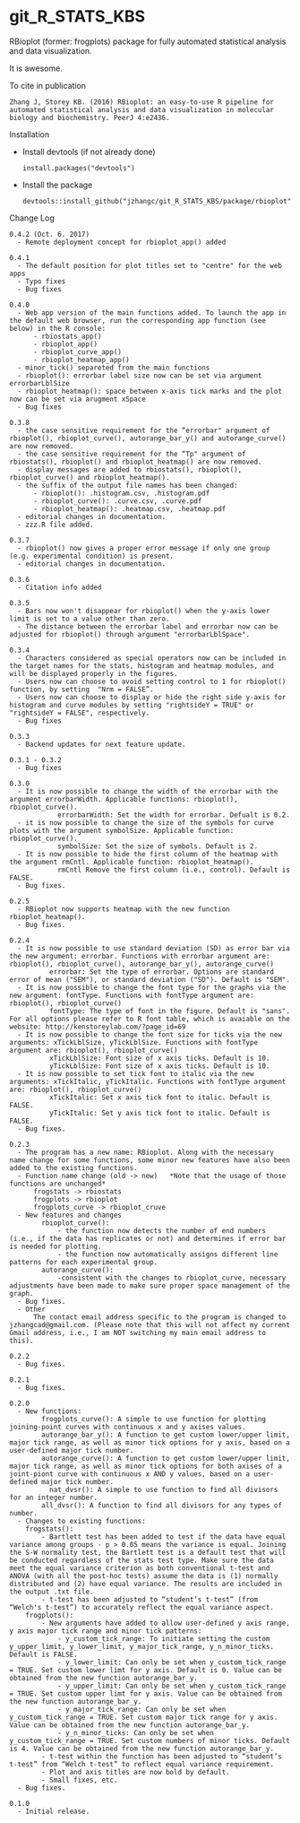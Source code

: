 # git_R_STATS_KBS
RBioplot (former: frogplots) package for fully automated statistical analysis and data visualization.

It is awesome.

To cite in publication
  
    Zhang J, Storey KB. (2016) RBioplot: an easy-to-use R pipeline for automated statistical analysis and data visualization in molecular biology and biochemistry. PeerJ 4:e2436.


Installation

  - Install devtools (if not already done)
  
        install.packages("devtools")
    
  - Install the package
  
        devtools::install_github("jzhangc/git_R_STATS_KBS/package/rbioplot")   


Change Log

    0.4.2 (Oct. 6. 2017)
      - Remote deployment concept for rbioplot_app() added

    0.4.1
      - The default position for plot titles set to "centre" for the web apps
      - Typo fixes
      - Bug fixes

    0.4.0
      - Web app version of the main functions added. To launch the app in the default web browser, run the corresponding app function (see below) in the R console:
          - rbiostats_app()
          - rbioplot_app()
          - rbioplot_curve_app()
          - rbioplot_heatmap_app()
      - minor_tick() separeted from the main functions
      - rbioplot(): errorbar label size now can be set via argument errorbarLblSize
      - rbioplot_heatmap(): space between x-axis tick marks and the plot now can be set via arugment xSpace
      - Bug fixes
      
    0.3.8
      - the case sensitive requirement for the “errorbar" argument of rbioplot(), rbioplot_curve(), autorange_bar_y() and autorange_curve() are now removed.
      - the case sensitive requirement for the “Tp" argument of rbiostats(), rbioplot() and rbioplot_heatmap() are now removed.
      - display messages are added to rbiostats(), rbioplot(), rbioplot_curve() and rbioplot_heatmap().
      - the suffix of the output file names has been changed:
          - rbioplot(): .histogram.csv, .histogram.pdf
          - rbioplot_curve(): .curve.csv, .curve.pdf
          - rbioplot_heatmap(): .heatmap.csv, .heatmap.pdf
      - editorial changes in documentation.   
      - zzz.R file added.

    0.3.7
      - rbioplot() now gives a proper error message if only one group (e.g. experimental condition) is present.
      - editorial changes in documentation.

    0.3.6
      - Citation info added

    0.3.5
      - Bars now won't disappear for rbioplot() when the y-axis lower limit is set to a value other than zero.
      - The distance between the errorbar label and errorbar now can be adjusted for rbioplot() through argument "errorbarLblSpace".

    0.3.4
      - Characters considered as special operators now can be included in the target names for the stats, histogram and heatmap modules, and will be displayed properly in the figures.
      - Users now can choose to avoid setting control to 1 for rbioplot() function, by setting  "Nrm = FALSE”.
      - Users now can choose to display or hide the right side y-axis for histogram and curve modules by setting "rightsideY = TRUE" or "rightsideY = FALSE", respectively.
      - Bug fixes
    
    0.3.3
      - Backend updates for next feature update.

    0.3.1 - 0.3.2
      - Bug fixes

    0.3.0
      - It is now possible to change the width of the errorbar with the argument errorbarWidth. Applicable functions: rbioplot(), rbioplot_curve().
		        errorbarWidth: Set the width for errorbar. Defualt is 0.2.
      - it is now possible to change the size of the symbols for curve plots with the argument symbolSize. Applicable function: rbioplot_curve().
		        symbolSize: Set the size of symbols. Default is 2.
      - It is now possible to hide the first column of the heatmap with the argument rmCntl. Applicable function: rbioplot_heatmap().
		        rmCntl Remove the first column (i.e., control). Default is FALSE.
      - Bug fixes.

    0.2.5
      - RBioplot now supports heatmap with the new function rbioplot_heatmap().
      - Bug fixes.

    0.2.4
      - It is now possible to use standard deviation (SD) as error bar via the new argument: errorbar. Functions with errorbar argument are: rbioplot(), rbioplot_curve(), autorange_bar_y(), autorange_curve()
		      errorbar: Set the type of errorbar. Options are standard error of mean ("SEM"), or standard deviation ("SD"). Default is "SEM".
      - It is now possible to change the font type for the graphs via the new argument: fontType. Functions with fontType argument are: rbioplot(), rbioplot_curve()
	  	      fontType: The type of font in the figure. Default is "sans". For all options please refer to R font table, which is avaiable on the website: http://kenstoreylab.com/?page_id=69
      - It is now possible to change the font size for ticks via the new arguments: xTickLblSize, yTickLblSize. Functions with fontType argument are: rbioplot(), rbioplot_curve()
		      xTickLblSize: Font size of x axis ticks. Default is 10.
		      yTickLblSize: Font size of x axis ticks. Default is 10.
      - It is now possible to set tick font to italic via the new arguments: xTickItalic, yTickItalic. Functions with fontType argument are: rbioplot(), rbioplot_curve()
		      xTickItalic: Set x axis tick font to italic. Default is FALSE.
		      yTickItalic: Set y axis tick font to italic. Default is FALSE.
      - Bug fixes.

    0.2.3
      - The program has a new name: RBioplot. Along with the necessary name change for some functions, some minor new features have also been added to the existing functions. 
      - Function name change (old -> new)	*Note that the usage of those functions are unchanged*
  		  frogstats -> rbiostats
  		  frogplots -> rbioplot
  		  frogplots_curve -> rbioplot_cruve
      - New features and changes
  		    rbioplot_curve(): 
  			    - the function now detects the number of end numbers (i.e., if the data has replicates or not) and determines if error bar is needed for plotting.
  			    - the function now automatically assigns different line patterns for each experimental group. 
  		    autorange_curve():
  			    -consistent with the changes to rbioplot_curve, necessary adjustments have been made to make sure proper space management of the graph.
      - Bug fixes.
      - Other
          The contact email address specific to the program is changed to jzhangcad@gmail.com. (Please note that this will not affect my current Gmail address, i.e., I am NOT switching my main email address to this).

    0.2.2
      - Bug fixes.

    0.2.1
      - Bug fixes.

    0.2.0
      - New functions:
  		    frogplots_curve(): A simple to use function for plotting joining-point curves with continuous x and y axises values.
  		    autorange_bar_y(): A function to get custom lower/upper limit, major tick range, as well as minor tick options for y axis, based on a user-defined major tick number.
  		    autorange_curve(): A function to get custom lower/upper limit, major tick range, as well as minor tick options for both axises of a joint-piont curve with continuous x AND y values, based on a user-defined major tick number.
    		  nat_dvsr(): A simple to use function to find all divisors for an integer number.
  		    all_dvsr(): A function to find all divisors for any types of number.
      - Changes to existing functions:
  	    frogstats(): 
  		    - Bartlett test has been added to test if the data have equal variance among groups - p > 0.05 means the variance is equal. Joining the S-W normality test, the Bartlett test is a default test that will be conducted regardless of the stats test type. Make sure the data meet the equal variance criterion as both conventional t-test and ANOVA (with all the post-hoc tests) assume the data is (1) normally distributed and (2) have equal variance. The results are included in the output .txt file.
  		    - t-test has been adjusted to “student’s t-test” (from “Welch's t-test”) to accurately reflect the equal variance aspect.
  	    frogplots():
      		- New arguments have added to allow user-defined y axis range, y axis major tick range and minor tick patterns:
      			- y_custom_tick_range: To initiate setting the custom y_upper_limit, y_lower_limit, y_major_tick_range, y_n_minor_ticks. Default is FALSE.
      			- y_lower_limit: Can only be set when y_custom_tick_range = TRUE. Set custom lower limt for y axis. Default is 0. Value can be obtained from the new function autorange_bar_y.
      			- y_upper_limit: Can only be set when y_custom_tick_range = TRUE. Set custom upper limt for y axis. Value can be obtained from the new function autorange_bar_y.
      			- y_major_tick_range: Can only be set when y_custom_tick_range = TRUE. Set custom major tick range for y axis. Value can be obtained from the new function autorange_bar_y.
      			- y_n_minor_ticks: Can only be set when y_custom_tick_range = TRUE. Set custom numbers of minor ticks. Default is 4. Value can be obtained from the new function autorange_bar_y.
      		- t-test within the function has been adjusted to “student’s t-test” from “Welch t-test” to reflect equal variance requirement.
      		- Plot and axis titles are now bold by default. 
      		- Small fixes, etc.
      - Bug fixes.

    0.1.0
      - Initial release.
